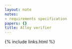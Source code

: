```yaml
---
layout: note
notes:
- requirements specification
papers: {}
title: Alloy verifier
---
```

{% include links.html %}
